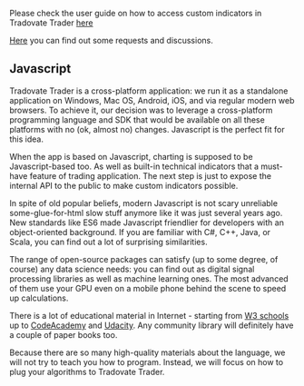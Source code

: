 Please check the user guide on how to access custom indicators in Tradovate Trader [here](https://tradovate.zendesk.com/hc/en-us/articles/115011665727-How-do-I-use-custom-indicators-in-Tradovate-)
 
[Here](https://community.tradovate.com/c/custom-indicators/6) you can find out some requests and discussions.
 
## Javascript
 
Tradovate Trader is a cross-platform application: we run it as a standalone application on Windows, Mac OS, Android, iOS, and via regular modern web browsers. To achieve it, our decision was to leverage a cross-platform programming language and SDK that would be available on all these platforms with no (ok, almost no) changes. Javascript is the perfect fit for this idea.
 
When the app is based on Javascript, charting is supposed to be Javascript-based too. As well as built-in technical indicators that a must-have feature of trading application. The next step is just to expose the internal API to the public to make custom indicators possible.
 
In spite of old popular beliefs, modern Javascript is not scary unreliable some-glue-for-html slow stuff anymore like it was just several years ago. New standards like ES6 made Javascript friendlier for developers with an object-oriented background. If you are familiar with C#, C++, Java, or Scala, you can find out a lot of surprising similarities.
 
The range of open-source packages can satisfy (up to some degree, of course) any data science needs: you can find out as digital signal processing libraries as well as machine learning ones. The most advanced of them use your GPU even on a mobile phone behind the scene to speed up calculations.
 
There is a lot of educational material in Internet - starting from [W3 schools](https://www.w3schools.com/js/default.asp) up to [CodeAcademy](https://www.codecademy.com/learn/learn-javascript) and [Udacity](https://www.udacity.com/course/es6-javascript-improved--ud356). Any community library will definitely have a couple of paper books too.
 
Because there are so many high-quality materials about the language, we will not try to teach you how to program. Instead, we will focus on how to plug your algorithms to Tradovate Trader.
 